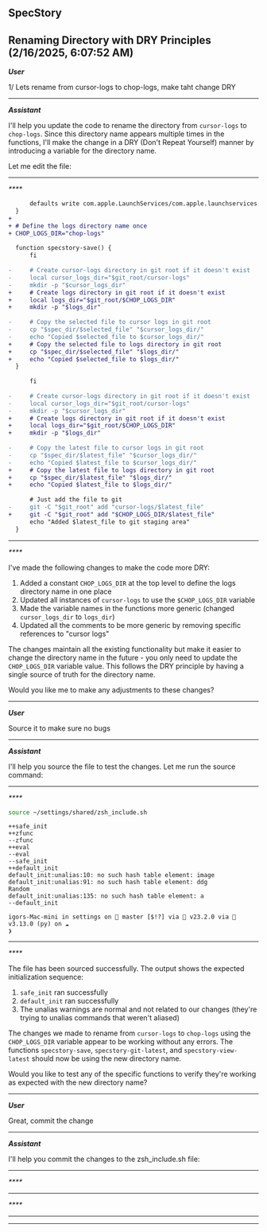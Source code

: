 ## SpecStory

## Renaming Directory with DRY Principles (2/16/2025, 6:07:52 AM)

_**User**_

1/ Lets rename from cursor-logs to chop-logs, make taht change DRY

---

_**Assistant**_

I'll help you update the code to rename the directory from `cursor-logs` to `chop-logs`. Since this directory name appears multiple times in the functions, I'll make the change in a DRY (Don't Repeat Yourself) manner by introducing a variable for the directory name.

Let me edit the file:

---

_****_

```diff
      defaults write com.apple.LaunchServices/com.apple.launchservices.secure LSHandlers -array-add '{"LSHandlerURLScheme" = "https"; "LSHandlerRoleAll" = "net.kassett.finicky";}'
  }
+ 
+ # Define the logs directory name once
+ CHOP_LOGS_DIR="chop-logs"
  
  function specstory-save() {
      fi
  
-     # Create cursor-logs directory in git root if it doesn't exist
-     local cursor_logs_dir="$git_root/cursor-logs"
-     mkdir -p "$cursor_logs_dir"
+     # Create logs directory in git root if it doesn't exist
+     local logs_dir="$git_root/$CHOP_LOGS_DIR"
+     mkdir -p "$logs_dir"
  
-     # Copy the selected file to cursor logs in git root
-     cp "$spec_dir/$selected_file" "$cursor_logs_dir/"
-     echo "Copied $selected_file to $cursor_logs_dir/"
+     # Copy the selected file to logs directory in git root
+     cp "$spec_dir/$selected_file" "$logs_dir/"
+     echo "Copied $selected_file to $logs_dir/"
  }
  
      fi
  
-     # Create cursor-logs directory in git root if it doesn't exist
-     local cursor_logs_dir="$git_root/cursor-logs"
-     mkdir -p "$cursor_logs_dir"
+     # Create logs directory in git root if it doesn't exist
+     local logs_dir="$git_root/$CHOP_LOGS_DIR"
+     mkdir -p "$logs_dir"
  
-     # Copy the latest file to cursor logs in git root
-     cp "$spec_dir/$latest_file" "$cursor_logs_dir/"
-     echo "Copied $latest_file to $cursor_logs_dir/"
+     # Copy the latest file to logs directory in git root
+     cp "$spec_dir/$latest_file" "$logs_dir/"
+     echo "Copied $latest_file to $logs_dir/"
  
      # Just add the file to git
-     git -C "$git_root" add "cursor-logs/$latest_file"
+     git -C "$git_root" add "$CHOP_LOGS_DIR/$latest_file"
      echo "Added $latest_file to git staging area"
  }
```

---

_****_



I've made the following changes to make the code more DRY:

1. Added a constant `CHOP_LOGS_DIR` at the top level to define the logs directory name in one place
2. Updated all instances of `cursor-logs` to use the `$CHOP_LOGS_DIR` variable
3. Made the variable names in the functions more generic (changed `cursor_logs_dir` to `logs_dir`)
4. Updated all the comments to be more generic by removing specific references to "cursor logs"

The changes maintain all the existing functionality but make it easier to change the directory name in the future - you only need to update the `CHOP_LOGS_DIR` variable value. This follows the DRY principle by having a single source of truth for the directory name.

Would you like me to make any adjustments to these changes?

---

_**User**_

Source it to make sure no bugs

---

_**Assistant**_

I'll help you source the file to test the changes. Let me run the source command:

---

_****_

```bash
source ~/settings/shared/zsh_include.sh
```

```
++safe_init
++zfunc
--zfunc
++eval
--eval
--safe_init
++default_init
default_init:unalias:10: no such hash table element: image
default_init:unalias:91: no such hash table element: ddg
Random
default_init:unalias:135: no such hash table element: a
--default_init

igors-Mac-mini in settings on  master [$!?] via  v23.2.0 via 🐍 v3.13.0 (py) on ☁️   
❯
```

---

_****_



The file has been sourced successfully. The output shows the expected initialization sequence:
1. `safe_init` ran successfully
2. `default_init` ran successfully
3. The unalias warnings are normal and not related to our changes (they're trying to unalias commands that weren't aliased)

The changes we made to rename from `cursor-logs` to `chop-logs` using the `CHOP_LOGS_DIR` variable appear to be working without any errors. The functions `specstory-save`, `specstory-git-latest`, and `specstory-view-latest` should now be using the new directory name.

Would you like to test any of the specific functions to verify they're working as expected with the new directory name?

---

_**User**_

Great, commit the change

---

_**Assistant**_

I'll help you commit the changes to the zsh_include.sh file:

---

_****_



---

_****_



---



---

